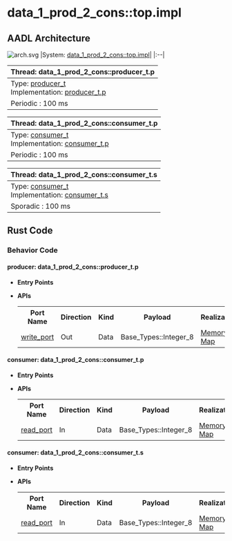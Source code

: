 # data_1_prod_2_cons::top.impl

## AADL Architecture
![arch.svg](../../aadl/diagrams/arch.svg)
|System: [data_1_prod_2_cons::top.impl]()|
|:--|

|Thread: data_1_prod_2_cons::producer_t.p |
|:--|
|Type: [producer_t](../../aadl/data_1_prod_2_cons.aadl#L12-L16)<br>Implementation: [producer_t.p](../../aadl/data_1_prod_2_cons.aadl#L17-L23)|
|Periodic : 100 ms|

|Thread: data_1_prod_2_cons::consumer_t.p |
|:--|
|Type: [consumer_t](../../aadl/data_1_prod_2_cons.aadl#L41-L47)<br>Implementation: [consumer_t.p](../../aadl/data_1_prod_2_cons.aadl#L56-L61)|
|Periodic : 100 ms|

|Thread: data_1_prod_2_cons::consumer_t.s |
|:--|
|Type: [consumer_t](../../aadl/data_1_prod_2_cons.aadl#L41-L47)<br>Implementation: [consumer_t.s](../../aadl/data_1_prod_2_cons.aadl#L74-L78)|
|Sporadic : 100 ms|


## Rust Code


### Behavior Code
#### producer: data_1_prod_2_cons::producer_t.p

 - **Entry Points**



- **APIs**

    <table>
    <tr><th>Port Name</th><th>Direction</th><th>Kind</th><th>Payload</th><th>Realizations</th></tr>
    <tr><td><a title='Model' href='../../aadl/data_1_prod_2_cons.aadl#L15-L15'>write_port</a></td>
        <td>Out</td><td>Data</td>
        <td>Base_Types::Integer_8</td><td><a title='Memory Map' href='microkit.system#L17-L21'>Memory Map</a></td></tr>
    </table>


#### consumer: data_1_prod_2_cons::consumer_t.p

 - **Entry Points**



- **APIs**

    <table>
    <tr><th>Port Name</th><th>Direction</th><th>Kind</th><th>Payload</th><th>Realizations</th></tr>
    <tr><td><a title='Model' href='../../aadl/data_1_prod_2_cons.aadl#L44-L44'>read_port</a></td>
        <td>In</td><td>Data</td>
        <td>Base_Types::Integer_8</td><td><a title='Memory Map' href='microkit.system#L29-L33'>Memory Map</a></td></tr>
    </table>


#### consumer: data_1_prod_2_cons::consumer_t.s

 - **Entry Points**



- **APIs**

    <table>
    <tr><th>Port Name</th><th>Direction</th><th>Kind</th><th>Payload</th><th>Realizations</th></tr>
    <tr><td><a title='Model' href='../../aadl/data_1_prod_2_cons.aadl#L44-L44'>read_port</a></td>
        <td>In</td><td>Data</td>
        <td>Base_Types::Integer_8</td><td><a title='Memory Map' href='microkit.system#L41-L45'>Memory Map</a></td></tr>
    </table>

